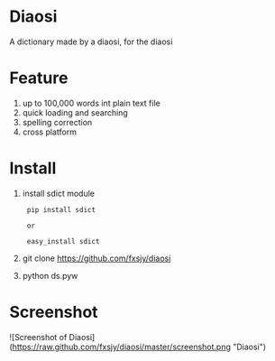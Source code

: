 Diaosi
======
A dictionary made by a diaosi, for the diaosi

Feature
=======
1. up to 100,000 words int plain text file
2. quick loading and searching
3. spelling correction
4. cross platform

Install
=======

1. install sdict module
        
        
        pip install sdict
    
        or
    
        easy_install sdict
        
2. git clone https://github.com/fxsjy/diaosi

3. python ds.pyw


Screenshot
==========

![Screenshot of Diaosi] (https://raw.github.com/fxsjy/diaosi/master/screenshot.png "Diaosi")

